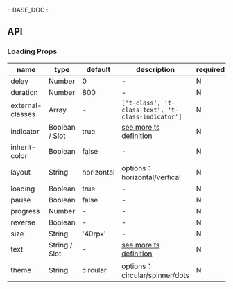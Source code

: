 :: BASE_DOC ::

## API

### Loading Props

 name             | type           | default    | description                                                                                                | required 
------------------|----------------|------------|------------------------------------------------------------------------------------------------------------|----------
 delay            | Number         | 0          | \-                                                                                                         | N        
 duration         | Number         | 800        | \-                                                                                                         | N        
 external-classes | Array          | -          | `['t-class', 't-class-text', 't-class-indicator']`                                                         | N        
 indicator        | Boolean / Slot | true       | [see more ts definition](https://github.com/Tencent/tdesign-miniprogram/blob/develop/src/common/common.ts) | N        
 inherit-color    | Boolean        | false      | \-                                                                                                         | N        
 layout           | String         | horizontal | options：horizontal/vertical                                                                                | N        
 loading          | Boolean        | true       | \-                                                                                                         | N        
 pause            | Boolean        | false      | \-                                                                                                         | N        
 progress         | Number         | -          | \-                                                                                                         | N        
 reverse          | Boolean        | -          | \-                                                                                                         | N        
 size             | String         | '40rpx'    | \-                                                                                                         | N        
 text             | String / Slot  | -          | [see more ts definition](https://github.com/Tencent/tdesign-miniprogram/blob/develop/src/common/common.ts) | N        
 theme            | String         | circular   | options：circular/spinner/dots                                                                              | N        
